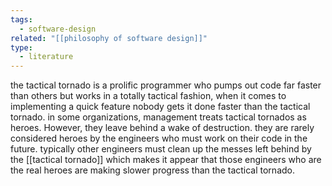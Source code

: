 ```yaml
---
tags:
  - software-design
related: "[[philosophy of software design]]"
type:
  - literature
---
```

the tactical tornado is a prolific programmer who pumps out code far faster than others but works in a totally tactical fashion, when it comes to implementing a quick feature nobody gets it done faster than the tactical tornado. in some organizations, management treats tactical tornados as heroes. However, they leave behind a wake of destruction. they are rarely considered heroes by the engineers who must work on their code in the future. typically other engineers must clean up the messes left behind by the [[tactical tornado]] which makes it appear that those engineers who are the real heroes are making slower progress than the tactical tornado.